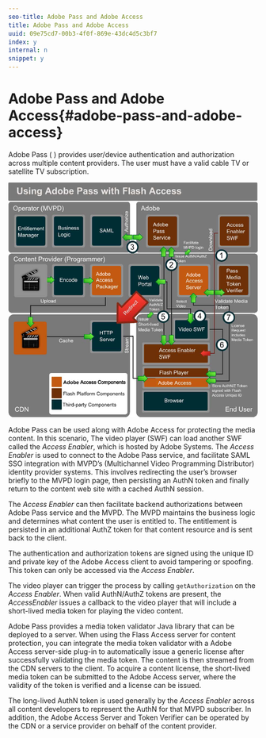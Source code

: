 ```yaml
---
seo-title: Adobe Pass and Adobe Access
title: Adobe Pass and Adobe Access
uuid: 09e75cd7-00b3-4f0f-869e-43dc4d5c3bf7
index: y
internal: n
snippet: y
---
```


# Adobe Pass and Adobe Access{#adobe-pass-and-adobe-access}

Adobe Pass ( [](http://www.adobe.com/products/adobepass/)) provides user/device authentication and authorization across multiple content providers. The user must have a valid cable TV or satellite TV subscription. 

<a id="fig_cln_bc2_44"></a>

![](assets/AdobePass_web.png)

Adobe Pass can be used along with Adobe Access for protecting the media content. In this scenario, The video player (SWF) can load another SWF called the *Access Enabler*, which is hosted by Adobe Systems. The *Access Enabler* is used to connect to the Adobe Pass service, and facilitate SAML SSO integration with MVPD’s (Multichannel Video Programming Distributor) identity provider systems. This involves redirecting the user’s browser briefly to the MVPD login page, then persisting an AuthN token and finally return to the content web site with a cached AuthN session.

The *Access Enabler* can then facilitate backend authorizations between Adobe Pass service and the MVPD. The MVPD maintains the business logic and determines what content the user is entitled to. The entitlement is persisted in an additional AuthZ token for that content resource and is sent back to the client.

The authentication and authorization tokens are signed using the unique ID and private key of the Adobe Access client to avoid tampering or spoofing. This token can only be accessed via the *Access Enabler*.

The video player can trigger the process by calling `getAuthorization` on the *Access Enabler*. When valid AuthN/AuthZ tokens are present, the *AccessEnabler* issues a callback to the video player that will include a short-lived media token for playing the video content.

Adobe Pass provides a media token validator Java library that can be deployed to a server. When using the Flass Access server for content protection, you can integrate the media token validator with a Adobe Access server-side plug-in to automatically issue a generic license after successfully validating the media token. The content is then streamed from the CDN servers to the client. To acquire a content license, the short-lived media token can be submitted to the Adobe Access server, where the validity of the token is verified and a license can be issued.

The long-lived AuthN token is used generally by the *Access Enabler* across all content developers to represent the AuthN for that MVPD subscriber. In addition, the Adobe Access Server and Token Verifier can be operated by the CDN or a service provider on behalf of the content provider. 
